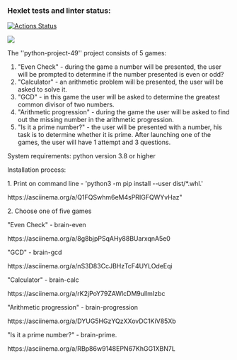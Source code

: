 ### Hexlet tests and linter status:
[![Actions Status](https://github.com/WeibHai/python-project-49/workflows/hexlet-check/badge.svg)](https://github.com/WeibHai/python-project-49/actions)

<a href="https://codeclimate.com/github/WeibHai/python-project-49/maintainability"><img src="https://api.codeclimate.com/v1/badges/aef6e394a343b6a61ba0/maintainability" /></a>

The ''python-project-49'' project consists of 5 games:
1. "Even Check" - during the game a number will be presented, the user will be prompted to determine if the number presented is even or odd?
2. "Calculator" - an arithmetic problem will be presented, the user will be asked to solve it.
3. "GCD" - in this game the user will be asked to determine the greatest common divisor of two numbers.
4. "Arithmetic progression" - during the game the user will be asked to find out the missing number in the arithmetic progression.
5. "Is it a prime number?" - the user will be presented with a number, his task is to determine whether it is prime.
After launching one of the games, the user will have 1 attempt and 3 questions.

System requirements: python version 3.8 or higher

Installation process:

<p>1. Print on command line - 'python3 -m pip install --user dist/*.whl.'</p>
<p>https://asciinema.org/a/Q1FQSwhm6eM4sPRIGFQWYvHaz"</p>
<p>2. Choose one of five games</p>
<p>"Even Check" - brain-even</p>
<p>https://asciinema.org/a/8g8bjpPSqAHy88BUarxqnA5e0</p>
<p>"GCD" - brain-gcd</p>
<p>https://asciinema.org/a/nS3D83CcJBHzTcF4UYLOdeEqi</p>
<p>"Calculator" - brain-calc</p>
<p>https://asciinema.org/a/rK2jPoY79ZAWlcDM9ullmIzbc</p>
<p>"Arithmetic progression" - brain-progression</p>
<p>https://asciinema.org/a/DYUG5HGzYQzXXovDC1KiV85Xb</p>
<p>"Is it a prime number?" - brain-prime.</p>
<p>https://asciinema.org/a/RBp86w9148EPN67KhGG1XBN7L</p>



